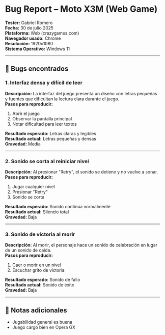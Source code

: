 # Bug Report – Moto X3M (Web Game)

**Tester:** Gabriel Romero  
**Fecha:** 30 de julio 2025  
**Plataforma:** Web (crazygames.com)  
**Navegador usado:** Chrome  
**Resolución:** 1920x1080  
**Sistema Operativo:** Windows 11

---

## 🐞 Bugs encontrados

### 1. Interfaz densa y difícil de leer  
**Descripción:** La interfaz del juego presenta un diseño con letras pequeñas y fuentes que dificultan la lectura clara durante el juego.  
**Pasos para reproducir:**  
1. Abrir el juego  
2. Observar la pantalla principal  
3. Notar dificultad para leer textos  

**Resultado esperado:** Letras claras y legibles  
**Resultado actual:** Letras pequeñas y densas  
**Gravedad:** Media  

---

### 2. Sonido se corta al reiniciar nivel  
**Descripción:** Al presionar "Retry", el sonido se detiene y no vuelve a sonar.  
**Pasos para reproducir:**  
1. Jugar cualquier nivel  
2. Presionar "Retry"  
3. Sonido se corta  

**Resultado esperado:** Sonido continúa normalmente  
**Resultado actual:** Silencio total  
**Gravedad:** Baja  

---

### 3. Sonido de victoria al morir  
**Descripción:** Al morir, el personaje hace un sonido de celebración en lugar de un sonido de caída.  
**Pasos para reproducir:**  
1. Caer o morir en un nivel  
2. Escuchar grito de victoria  

**Resultado esperado:** Sonido de fallo  
**Resultado actual:** Sonido de éxito  
**Gravedad:** Baja  

---

## 📝 Notas adicionales  
- Jugabilidad general es buena  
- Juego cargó bien en Opera GX
